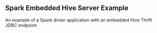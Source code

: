 ## Spark Embedded Hive Server Example

An example of a Spark driver application with an embedded Hive Thrift JDBC endpoint.


